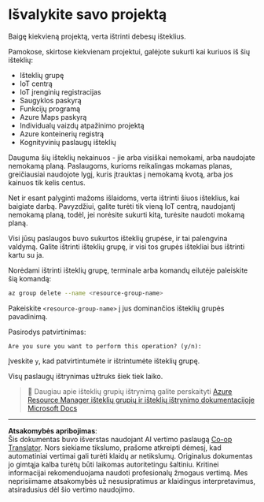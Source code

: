 <!--
CO_OP_TRANSLATOR_METADATA:
{
  "original_hash": "5a94fbab1ba737e9bd6cc6c64f114fa0",
  "translation_date": "2025-08-28T18:56:52+00:00",
  "source_file": "clean-up.md",
  "language_code": "lt"
}
-->
# Išvalykite savo projektą

Baigę kiekvieną projektą, verta ištrinti debesų išteklius.

Pamokose, skirtose kiekvienam projektui, galėjote sukurti kai kuriuos iš šių išteklių:

* Išteklių grupę
* IoT centrą
* IoT įrenginių registracijas
* Saugyklos paskyrą
* Funkcijų programą
* Azure Maps paskyrą
* Individualų vaizdų atpažinimo projektą
* Azure konteinerių registrą
* Kognityvinių paslaugų išteklių

Dauguma šių išteklių nekainuos - jie arba visiškai nemokami, arba naudojate nemokamą planą. Paslaugoms, kurioms reikalingas mokamas planas, greičiausiai naudojote lygį, kuris įtrauktas į nemokamą kvotą, arba jos kainuos tik kelis centus.

Net ir esant palyginti mažoms išlaidoms, verta ištrinti šiuos išteklius, kai baigiate darbą. Pavyzdžiui, galite turėti tik vieną IoT centrą, naudojantį nemokamą planą, todėl, jei norėsite sukurti kitą, turėsite naudoti mokamą planą.

Visi jūsų paslaugos buvo sukurtos išteklių grupėse, ir tai palengvina valdymą. Galite ištrinti išteklių grupę, ir visi tos grupės ištekliai bus ištrinti kartu su ja.

Norėdami ištrinti išteklių grupę, terminale arba komandų eilutėje paleiskite šią komandą:

```sh
az group delete --name <resource-group-name>
```

Pakeiskite `<resource-group-name>` į jus dominančios išteklių grupės pavadinimą.

Pasirodys patvirtinimas:

```output
Are you sure you want to perform this operation? (y/n): 
```

Įveskite `y`, kad patvirtintumėte ir ištrintumėte išteklių grupę.

Visų paslaugų ištrynimas užtruks šiek tiek laiko.

> 💁 Daugiau apie išteklių grupių ištrynimą galite perskaityti [Azure Resource Manager išteklių grupių ir išteklių ištrynimo dokumentacijoje Microsoft Docs](https://docs.microsoft.com/azure/azure-resource-manager/management/delete-resource-group?WT.mc_id=academic-17441-jabenn&tabs=azure-cli)

---

**Atsakomybės apribojimas**:  
Šis dokumentas buvo išverstas naudojant AI vertimo paslaugą [Co-op Translator](https://github.com/Azure/co-op-translator). Nors siekiame tikslumo, prašome atkreipti dėmesį, kad automatiniai vertimai gali turėti klaidų ar netikslumų. Originalus dokumentas jo gimtąja kalba turėtų būti laikomas autoritetingu šaltiniu. Kritinei informacijai rekomenduojama naudoti profesionalų žmogaus vertimą. Mes neprisiimame atsakomybės už nesusipratimus ar klaidingus interpretavimus, atsiradusius dėl šio vertimo naudojimo.